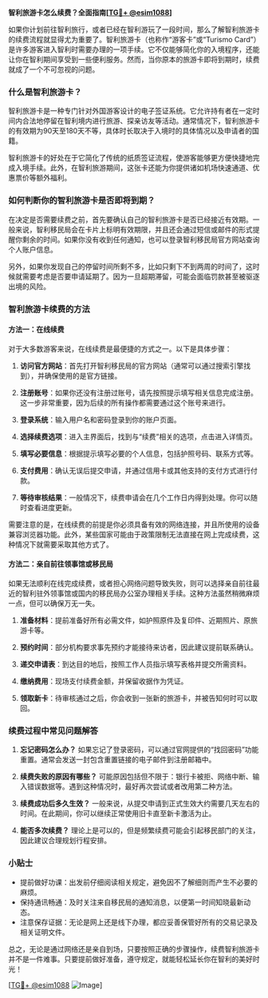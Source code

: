 **智利旅游卡怎么续费？全面指南[[TG💪+ @esim1088](https://t.me/s/esim1088)]**

如果你计划前往智利旅行，或者已经在智利游玩了一段时间，那么了解智利旅游卡的续费流程就显得尤为重要了。智利旅游卡（也称作“游客卡”或“Turismo Card”）是许多游客进入智利时需要办理的一项手续。它不仅能够简化你的入境程序，还能让你在智利期间享受到一些便利服务。然而，当你原本的旅游卡即将到期时，续费就成了一个不可忽视的问题。

### 什么是智利旅游卡？

智利旅游卡是一种专门针对外国游客设计的电子签证系统。它允许持有者在一定时间内合法地停留在智利境内进行旅游、探亲访友等活动。通常情况下，智利旅游卡的有效期为90天至180天不等，具体时长取决于入境时的具体情况以及申请者的国籍。

智利旅游卡的好处在于它简化了传统的纸质签证流程，使游客能够更方便快捷地完成入境手续。此外，在智利旅游期间，这张卡还能为你提供诸如机场快速通道、优惠票价等额外福利。

### 如何判断你的智利旅游卡是否即将到期？

在决定是否需要续费之前，首先要确认自己的智利旅游卡是否已经接近有效期。一般来说，智利移民局会在卡片上标明有效期限，并且还会通过短信或邮件的形式提醒你剩余的时间。如果你没有收到任何通知，也可以登录智利移民局官方网站查询个人账户信息。

另外，如果你发现自己的停留时间所剩不多，比如只剩下不到两周的时间了，这时候就需要考虑是否要申请延期了。因为一旦超期滞留，可能会面临罚款甚至被驱逐出境的风险。

### 智利旅游卡续费的方法

#### 方法一：在线续费

对于大多数游客来说，在线续费是最便捷的方式之一。以下是具体步骤：

1. **访问官方网站**：首先打开智利移民局的官方网站（通常可以通过搜索引擎找到），并确保使用的是官方链接。
   
2. **注册账号**：如果你还没有注册过账号，请先按照提示填写相关信息完成注册。这一步非常重要，因为后续的所有操作都需要通过这个账号来进行。

3. **登录系统**：输入用户名和密码登录到你的账户页面。

4. **选择续费选项**：进入主界面后，找到与“续费”相关的选项，点击进入详情页。

5. **填写必要信息**：根据提示填写必要的个人信息，包括护照号码、联系方式等。

6. **支付费用**：确认无误后提交申请，并通过信用卡或其他支持的支付方式进行付款。

7. **等待审核结果**：一般情况下，续费申请会在几个工作日内得到处理。你可以随时查看进度更新。

需要注意的是，在线续费的前提是你必须具备有效的网络连接，并且所使用的设备兼容浏览器功能。此外，某些国家可能由于政策限制无法直接在网上完成续费，这种情况下就需要采取其他方式了。

#### 方法二：亲自前往领事馆或移民局

如果无法顺利在线完成续费，或者担心网络问题导致失败，则可以选择亲自前往最近的智利驻外领事馆或国内的移民局办公室办理相关手续。这种方法虽然稍微麻烦一点，但可以确保万无一失。

1. **准备材料**：提前准备好所有必需文件，如护照原件及复印件、近期照片、原旅游卡等。

2. **预约时间**：部分机构要求事先预约才能接待来访者，因此建议提前联系确认。

3. **递交申请表**：到达目的地后，按照工作人员指示填写表格并提交所需资料。

4. **缴纳费用**：现场支付续费金额，并保留收据作为凭证。

5. **领取新卡**：待审核通过之后，你会收到一张新的旅游卡，并被告知何时可以取回。

### 续费过程中常见问题解答

1. **忘记密码怎么办？**
   如果忘记了登录密码，可以通过官网提供的“找回密码”功能重置。通常会发送一封包含重置链接的电子邮件到注册邮箱中。

2. **续费失败的原因有哪些？**
   可能原因包括但不限于：银行卡被拒、网络中断、输入错误数据等。遇到这种情况时，最好再次尝试或者改用第二种方法。

3. **续费成功后多久生效？**
   一般来说，从提交申请到正式生效大约需要几天左右的时间。在此期间，你可以继续正常使用旧卡直至新卡激活为止。

4. **能否多次续费？**
   理论上是可以的，但是频繁续费可能会引起移民部门的关注，因此建议合理规划行程安排。

### 小贴士

- 提前做好功课：出发前仔细阅读相关规定，避免因不了解细则而产生不必要的麻烦。
- 保持通讯畅通：及时关注来自移民局的通知消息，以便第一时间知晓最新动态。
- 注意保存证据：无论是网上还是线下办理，都应妥善保管好所有的交易记录及相关证明文件。

总之，无论是通过网络还是亲自到场，只要按照正确的步骤操作，续费智利旅游卡并不是一件难事。只要提前做好准备，遵守规定，就能轻松延长你在智利的美好时光！

[[TG💪+ @esim1088](https://t.me/s/esim1088) ![Image](https://i.postimg.cc/4NQfJmqS/Snipaste-2025-05-13-00-14-12.png)]